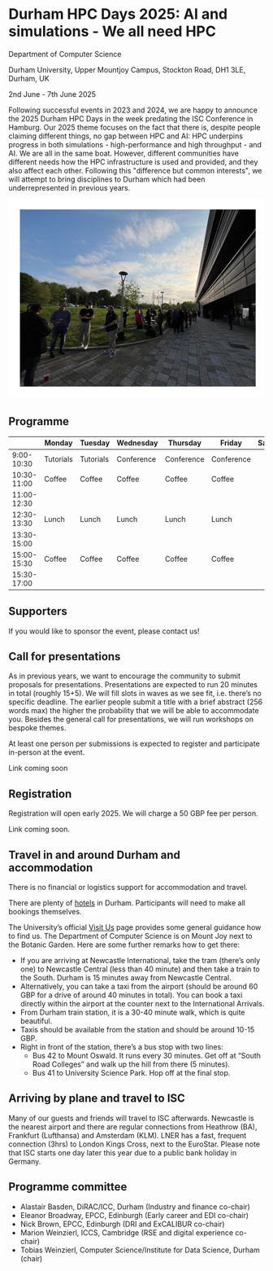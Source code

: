 # Durham HPC Days 2025: AI and simulations - We all need HPC

Department of Computer Science

Durham University, Upper Mountjoy Campus, Stockton Road, DH1 3LE, Durham, UK

2nd June - 7th June 2025

Following successful events in 2023 and 2024, we are happy to announce the 2025 Durham HPC Days in the week predating the ISC Conference in Hamburg. Our 2025 theme focuses on the fact that there is, despite people claiming different things, no gap between HPC and AI: HPC underpins progress in both simulations - high-performance and high throughput - and AI. We are all in the same boat. However, different communities have different needs how the HPC infrastructure is used and provided, and they also affect each other. Following this "difference but common interests", we will attempt to bring disciplines to Durham which had been underrepresented in previous years.

![HPCDays](../images/HPC-days-pic.png)

## Programme

|             | Monday    | Tuesday   | Wednesday  | Thursday   | Friday     | Saturday |
| ----------- | --------- | --------- | ---------- | ---------- | ---------- | -------- |
|  9:00-10:30 | Tutorials | Tutorials | Conference | Conference | Conference |          |
| 10:30-11:00 | Coffee    | Coffee    | Coffee     | Coffee     | Coffee     |
| 11:00-12:30 |
| 12:30-13:30 | Lunch     | Lunch     | Lunch      | Lunch      | Lunch      |
| 13:30-15:00 |
| 15:00-15:30 | Coffee    | Coffee    | Coffee     | Coffee     | Coffee     |
| 15:30-17:00 |


## Supporters

If you would like to sponsor the event, please contact us!

## Call for presentations

As in previous years, we want to encourage the community to submit proposals for presentations. Presentations are expected to run 20 minutes in total (roughly 15+5). We will fill slots in waves as we see fit, i.e. there’s no specific deadline. The earlier people submit a title with a brief abstract (256 words max) the higher the probability that we will be able to accommodate you. Besides the general call for presentations, we will run workshops on bespoke themes.

 

At least one person per submissions is expected to register and participate in-person at the event.

Link coming soon

## Registration


Registration will open early 2025. We will charge a 50 GBP fee per person.

Link coming soon.

## Travel in and around Durham and accommodation

There is no financial or logistics support for accommodation and travel.

There are plenty of [hotels](hotels.md) in Durham.  Participants will need to make all bookings themselves.




The University’s official [Visit Us](https://www.durham.ac.uk/visit-us/) page provides some general guidance how to find us. The Department of Computer Science is on Mount Joy next to the Botanic Garden. Here are some further remarks how to get there:


- If you are arriving at Newcastle International, take the tram (there’s only one) to Newcastle Central (less than 40 minute) and then take a train to the South. Durham is 15 minutes away from Newcastle Central.
- Alternatively, you can take a taxi from the airport (should be around 60 GBP for a drive of around 40 minutes in total). You can book a taxi directly within the airport at the counter next to the International Arrivals.
- From Durham train station, it is a 30-40 minute walk, which is quite beautiful.
- Taxis should be available from the station and should be around 10-15 GBP.
- Right in front of the station, there’s a bus stop with two lines:
  - Bus 42 to Mount Oswald. It runs every 30 minutes. Get off at “South Road Colleges” and walk up the hill from there (5 minutes).
  - Bus 41 to University Science Park. Hop off at the final stop.

## Arriving by plane and travel to ISC

 

Many of our guests and friends will travel to ISC afterwards. Newcastle is the nearest airport and there are regular connections from Heathrow (BA), Frankfurt (Lufthansa) and Amsterdam (KLM). LNER has a fast, frequent connection (3hrs) to London Kings Cross, next to the EuroStar. Please note that ISC starts one day later this year due to a public bank holiday in Germany.

## Programme committee

- Alastair Basden, DiRAC/ICC, Durham (Industry and finance co-chair)
- Eleanor Broadway, EPCC, Edinburgh (Early career and EDI co-chair)
- Nick Brown, EPCC, Edinburgh (DRI and ExCALIBUR co-chair)
- Marion Weinzierl, ICCS, Cambridge (RSE and digital experience co-chair)
- Tobias Weinzierl, Computer Science/Institute for Data Science, Durham (chair)

